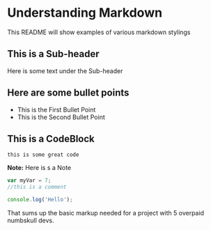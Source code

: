 # Understanding Markdown

This README will show examples of various markdown stylings

## This is a Sub-header

Here is some text under the Sub-header

## Here are some bullet points

- This is the First Bullet Point
- This is the Second Bullet Point

## This is a CodeBlock

`this is some great code`

**Note:**
Here is s a Note 

```javascript
var myVar = 7;
//this is a comment

console.log('Hello');

```

That sums up the basic markup needed for a project with 5 overpaid numbskull devs.
